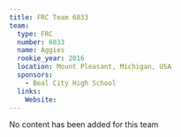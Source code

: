 ```yaml
---
title: FRC Team 6033
team:
  type: FRC
  number: 6033
  name: Aggies
  rookie_year: 2016
  location: Mount Pleasant, Michigan, USA
  sponsors:
    - Beal City High School
  links:
    Website: 
---
```

No content has been added for this team